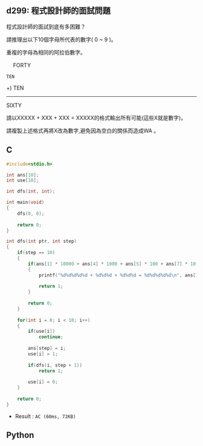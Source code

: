 ## d299: 程式設計師的面試問題
程式設計師的面試到底有多困難？

請推理出以下10個字母所代表的數字( 0 ~ 9 )。

重複的字母為相同的阿拉伯數字。

　  FORTY   
  
    TEN

+)  TEN
  ______
  
  SIXTY

請以XXXXX + XXX + XXX = XXXXX的格式輸出所有可能(這些X就是數字)。

請複製上述格式再將X改為數字,避免因為空白的關係而造成WA 。


## C
```C
#include<stdio.h>

int ans[10];
int use[10];

int dfs(int, int);

int main(void)
{
	dfs(0, 0);
	
	return 0;
}

int dfs(int ptr, int step)
{
	if(step == 10)
	{
		if(ans[1] * 10000 + ans[4] * 1000 + ans[5] * 100 + ans[7] * 10 + ans[9] + 2 * (ans[7] * 100 + ans[0] * 10 + ans[3]) == ans[6] * 10000 + ans[2] * 1000 + ans[8] * 100 + ans[7] * 10 + ans[9])
		{
			printf("%d%d%d%d%d + %d%d%d + %d%d%d = %d%d%d%d%d\n", ans[1], ans[4], ans[5], ans[7], ans[9], ans[7], ans[0], ans[3], ans[7], ans[0], ans[3], ans[6], ans[2], ans[8], ans[7], ans[9]);
			
			return 1;
		}
		
		return 0;
	}
	
	for(int i = 0; i < 10; i++)
	{
		if(use[i])
			continue;
		
		ans[step] = i;
		use[i] = 1;
		
		if(dfs(i, step + 1))
			return 1;
		
		use[i] = 0;
	}
	
	return 0;
}
```
 * Result : `AC (60ms, 72KB)`

## Python

